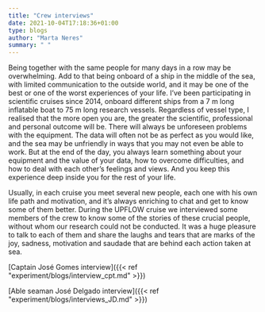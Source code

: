 ```yaml
---
title: "Crew interviews"
date: 2021-10-04T17:18:36+01:00
type: blogs
author: "Marta Neres"
summary: " "
---
```


Being together with the same people for many days in a row may be overwhelming. Add to that being onboard of a ship in the middle of the sea, with limited communication to the outside world, and it may be one of the best or one of the worst experiences of your life.
I’ve been participating in scientific cruises since 2014, onboard different ships from a 7 m long inflatable boat to 75 m long research vessels. Regardless of vessel type, I realised that the more open you are, the greater the scientific, professional and personal outcome will be. There will always be unforeseen problems with the equipment. The data will often not be as perfect as you would like, and the sea may be unfriendly in ways that you may not even be able to work. But at the end of the day, you always learn something about your equipment and the value of your data, how to overcome difficulties, and how to deal with each other’s feelings and views. And you keep this experience deep inside you for the rest of your life.

Usually, in each cruise you meet several new people, each one with his own life path and motivation, and it’s always enriching to chat and get to know some of them better. During the UPFLOW cruise we interviewed some members of the crew to know some of the stories of these crucial people, without whom our research could not be conducted. It was a huge pleasure to talk to each of them and share the laughs and tears that are marks of the joy, sadness, motivation and saudade that are behind each action taken at sea.

[Captain José Gomes interview]({{< ref "experiment/blogs/interview_cpt.md" >}})

[Able seaman José Delgado interview]({{< ref "experiment/blogs/interviews_JD.md" >}})

